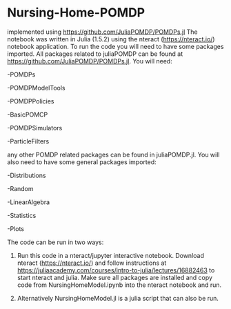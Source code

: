 # Nursing-Home-POMDP
implemented using https://github.com/JuliaPOMDP/POMDPs.jl
The notebook was written in Julia (1.5.2) using the nteract (https://nteract.io/) notebook application.
To run the code you will need to have some packages imported. All packages related to juliaPOMDP can be found at https://github.com/JuliaPOMDP/POMDPs.jl. You will need:

 -POMDPs
 
 -POMDPModelTools
 
-POMDPPolicies

-BasicPOMCP

-POMDPSimulators

-ParticleFilters

any other POMDP related packages can be found in juliaPOMDP.jl. You will also need to have some general packages imported:

 -Distributions
 
-Random

-LinearAlgebra

-Statistics
 
-Plots

The code can be run in two ways:

1. Run this code in a nteract/jupyter interactive notebook. Download nteract (https://nteract.io/) and follow instructions at https://juliaacademy.com/courses/intro-to-julia/lectures/16882463 to start nteract and julia. Make sure all packages are installed and copy code from NursingHomeModel.ipynb into the nteract notebook and run.

2. Alternatively NursingHomeModel.jl is a julia script that can also be run.
